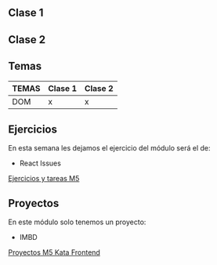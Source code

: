 ## Clase 1

## Clase 2

## Temas
|TEMAS   | Clase 1| Clase 2|
|---|---|---|
|DOM|x|x|

## Ejercicios
En esta semana les dejamos el ejercicio del módulo será el de: 
- React Issues

[Ejercicios y tareas M5](/Ejercicios%20y%20tareas/Ejercicios%20y%20tareas%20M5.md)

## Proyectos
En este módulo solo tenemos un proyecto:
- IMBD

[Proyectos M5 Kata Frontend](/Proyectos/Proyectos%20M5%20Kata%20Frontend.md)